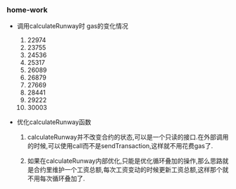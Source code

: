 ### home-work

* 调用calculateRunway时 gas的变化情况
	1. 22974
	2. 23755
	3. 24536
	4. 25317
	5. 26089
	6. 26879
	7. 27669
	8. 28441
	9. 29222
	10.	30003

* 优化calculateRunway函数
	1. calculateRunway并不改变合约的状态,可以是一个只读的接口.在外部调用的时候,可以使用call而不是sendTransaction,这样就不用花费gas了.

	2. 如果在calculateRunway内部优化,只能是优化循环叠加的操作,那么思路就是合约里维护一个工资总额,每次工资变动的时候更新工资总额,这样那个就不用每次循环叠加了.
